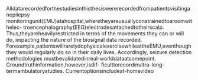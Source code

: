 Alldatarecordedforthestudiesinthisthesiswererecordedfrompatientsvisitinganepilepsy
monitoringunit(EMU)atahospital,wheretheyareusuallyconstrainedtoaroomwithelec-
troencephalography(EEG)electrodesattachedtotheirscalp. Thus,theyareheavilyrestricted
in terms of the movements they can or will do, impacting the nature of the biosignal data
recorded. Forexample,patientswillrarelydophysicalexercisewhileattheEMU,eventhough
they would regularly do so in their daily lives. Accordingly, seizure detection methodologies
mustbevalidatedinreal-worlddataatsomepoint. Groundtruthinformation,however,isdif-
ficulttorecordinultra-long-termambulatorystudies. Currentoptionsincludeat-homevideo